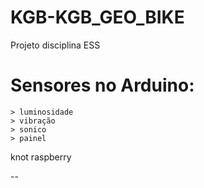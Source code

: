 # KGB-KGB_GEO_BIKE

Projeto disciplina ESS

# Sensores no Arduino:
	> luminosidade
	> vibração
	> sonico
    > painel
    
knot 
raspberry


--


